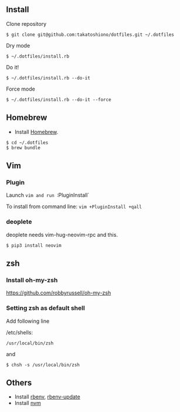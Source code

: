## Install

Clone repository

```
$ git clone git@github.com:takatoshiono/dotfiles.git ~/.dotfiles
```

Dry mode

```
$ ~/.dotfiles/install.rb
```

Do it!

```
$ ~/.dotfiles/install.rb --do-it
```

Force mode

```
$ ~/.dotfiles/install.rb --do-it --force
```

## Homebrew

* Install [Homebrew](http://brew.sh/).

```
$ cd ~/.dotfiles
$ brew bundle
```

## Vim

### Plugin

Launch `vim and run `:PluginInstall`

To install from command line: `vim +PluginInstall +qall`

### deoplete

deoplete needs vim-hug-neovim-rpc and this.

```
$ pip3 install neovim
```

## zsh

### Install oh-my-zsh

https://github.com/robbyrussell/oh-my-zsh

### Setting zsh as default shell

Add following line

/etc/shells:
```
/usr/local/bin/zsh
```

and

```
$ chsh -s /usr/local/bin/zsh
```

## Others

* Install [rbenv](https://github.com/sstephenson/rbenv), [rbenv-update](https://github.com/rkh/rbenv-update)
* Install [nvm](https://github.com/creationix/nvm)
